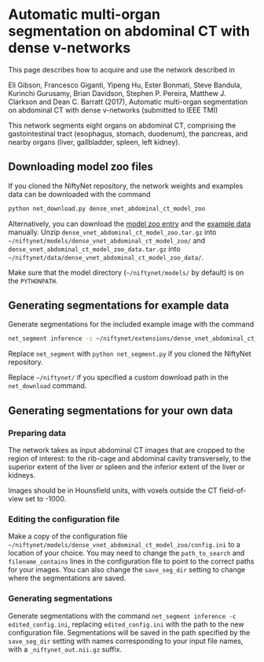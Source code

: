 # Automatic multi-organ segmentation on abdominal CT with dense v-networks

This page describes how to acquire and use the network described in 

Eli Gibson, Francesco Giganti, Yipeng Hu, Ester Bonmati, Steve
Bandula, Kurinchi Gurusamy, Brian Davidson, Stephen P. Pereira,
Matthew J. Clarkson and Dean C. Barratt (2017), Automatic multi-organ
segmentation on abdominal CT with dense v-networks (submitted to IEEE TMI)

This network segments eight organs on abdominal CT, comprising the
gastointestinal tract (esophagus, stomach, duodenum), the pancreas, and
nearby organs (liver, gallbladder, spleen, left kidney).

## Downloading model zoo files

If you cloned the NiftyNet repository, the network weights and examples data can be downloaded with the command
```bash
python net_download.py dense_vnet_abdominal_ct_model_zoo
```


Alternatively, you can download the 
[model zoo entry](https://www.dropbox.com/s/yddopkblhe7gfsj/dense_vnet_abdominal_ct_model_zoo.tar.gz?dl=1) 
and the [example data](https://www.dropbox.com/s/5fk0m9v12if5da9/dense_vnet_abdominal_ct_model_zoo_data.tar.gz?dl=1) manually. 
Unzip `dense_vnet_abdominal_ct_model_zoo.tar.gz` into 
`~/niftynet/models/dense_vnet_abdominal_ct_model_zoo/` and 
`dense_vnet_abdominal_ct_model_zoo_data.tar.gz` into 
`~/niftynet/data/dense_vnet_abdominal_ct_model_zoo_data/`.

Make sure that the model directory (`~/niftynet/models/` by default) is on the `PYTHONPATH`.

## Generating segmentations for example data

Generate segmentations for the included example image with the command 
```bash
net_segment inference -c ~/niftynet/extensions/dense_vnet_abdominal_ct_model_zoo/config.ini
```
Replace `net_segment` with `python net_segment.py` if you cloned the NiftyNet repository. 

Replace `~/niftynet/` if you specified a custom download path in the `net_download` command.

## Generating segmentations for your own data

### Preparing data
The network takes as input abdominal CT images that are cropped to the region of interest: to the rib-cage and abdominal cavity transversely, to the superior extent of the liver or spleen and the inferior extent of the liver or kidneys.

Images should be in Hounsfield units, with voxels outside the CT
field-of-view set to -1000.

### Editing the configuration file

Make a copy of the configuration file `~/niftynet/models/dense_vnet_abdominal_ct_model_zoo/config.ini` to a location of your choice.
You may need to change the `path_to_search` and `filename_contains` lines in the configuration file to point to the correct paths for your images. You can also change the `save_seg_dir` setting to change where the segmentations are saved.

### Generating segmentations

Generate segmentations with the command `net_segment inference -c edited_config.ini`, replacing `edited_config.ini` with the path to the new configuration file. Segmentations will be saved in the path specified by the `save_seg_dir` setting with names corresponding to your input file names, with a `_niftynet_out.nii.gz` suffix.


